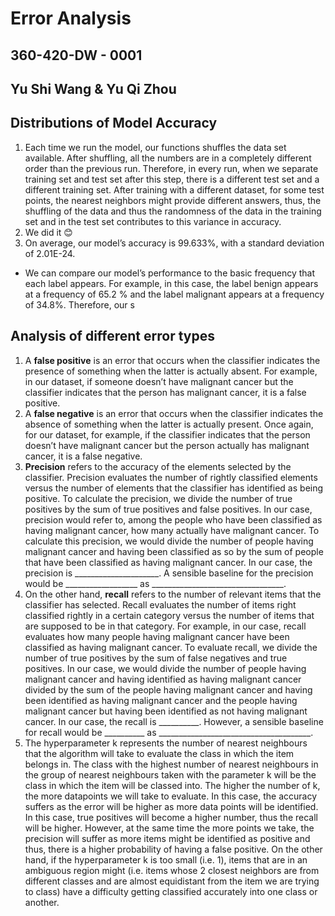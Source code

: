 # Error Analysis
## 360-420-DW - 0001
## Yu Shi Wang & Yu Qi Zhou

## Distributions of Model Accuracy
1. Each time we run the model, our functions shuffles the data set available. After shuffling, all the numbers are in a completely different order than the previous run. Therefore, in every run, when we separate training set and test set after this step, there is a different test set and a different training set. After training with a different dataset, for some test points, the nearest neighbors might provide different answers, thus, the shuffling of the data and thus the randomness of the data in the training set and in the test set contributes to this variance in accuracy. 
2. We did it 😊
3. On average, our model’s accuracy is 99.633%, with a standard deviation of 2.01E-24. 
- We can compare our model’s performance to the basic frequency that each label appears. For example, in this case, the label benign appears at a frequency of 65.2 % and the label malignant appears at a frequency of 34.8%. Therefore, our s


## Analysis of different error types

1. A **false positive** is an error that occurs when the classifier indicates the presence of something when the latter is actually absent. For example, in our dataset, if someone doesn’t have malignant cancer but the classifier indicates that the person has malignant cancer, it is a false positive. 
2. A **false negative** is an error that occurs when the classifier indicates the absence of something when the latter is actually present. Once again, for our dataset, for example, if the classifier indicates that the person doesn’t have malignant cancer but the person actually has malignant cancer, it is a false negative. 
3. **Precision** refers to the accuracy of the elements selected by the classifier. Precision evaluates the number of rightly classified elements versus the number of elements that the classifier has identified as being positive. To calculate the precision, we divide the number of true positives by the sum of true positives and false positives. In our case, precision would refer to, among the people who have been classified as having malignant cancer, how many actually have malignant cancer. To calculate this precision, we would divide the number of people having malignant cancer and having been classified as so by the sum of people that have been classified as having malignant cancer. In our case, the precision is _____________________. A sensible baseline for the precision would be __________________ as _________________________________. 
4. On the other hand, **recall** refers to the number of relevant items that the classifier has selected. Recall evaluates the number of items right classified rightly in a certain category versus the number of items that are supposed to be in that category. For example, in our case, recall evaluates how many people having malignant cancer have been classified as having malignant cancer. To evaluate recall, we divide the number of true positives by the sum of false negatives and true positives. In our case, we would divide the number of people having malignant cancer and having identified as having malignant cancer divided by the sum of the people having malignant cancer and having been identified as having malignant cancer and the people having malignant cancer but having been identified as not having malignant cancer. In our case, the recall is __________. However, a sensible baseline for recall would be __________ as ______________________________________. 
5. The hyperparameter k represents the number of nearest neighbours that the algorithm will take to evaluate the class in which the item belongs in. The class with the highest number of nearest neighbours in the group of nearest neighbours taken with the parameter k will be the class in which the item will be classed into. The higher the number of k, the more datapoints we will take to evaluate. In this case, the accuracy suffers as the error will be higher as more data points will be identified. In this case, true positives will become a higher number, thus the recall will be higher. However, at the same time the more points we take, the precision will suffer as more items might be identified as positive and thus, there is a higher probability of having a false positive. On the other hand, if the hyperparameter k is too small (i.e. 1), items that are in an ambiguous region might (i.e. items whose 2 closest neighbors are from different classes and are almost equidistant from the item we are trying to class) have a difficulty getting classified accurately into one class or another. 
	


